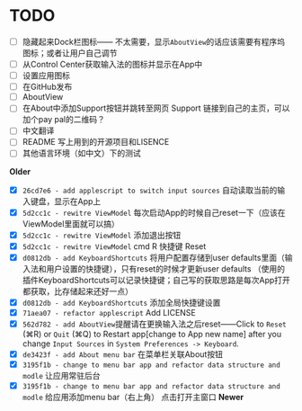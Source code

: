 #  TODO
- [ ] 隐藏起来Dock栏图标—— 不太需要，显示`AboutView`的话应该需要有程序坞图标；或者让用户自己调节
- [ ] 从Control Center获取输入法的图标并显示在App中
- [ ] 设置应用图标
- [ ] 在GitHub发布
- [ ] AboutView
- [ ] 在About中添加Support按钮并跳转至网页 Support 链接到自己的主页，可以加个pay pal的二维码？
- [ ] 中文翻译
- [ ] README 写上用到的开源项目和LISENCE
- [ ] 其他语言环境（如中文）下的测试

**Older**

- [x] `26cd7e6 - add applescript to switch input sources` 自动读取当前的输入键盘，显示在App上
- [x] `5d2cc1c - rewitre ViewModel` 每次启动App的时候自己reset一下（应该在ViewModel里面就可以搞）
- [x] `5d2cc1c - rewitre ViewModel` 添加退出按钮
- [x] `5d2cc1c - rewitre ViewModel` cmd R 快捷键 Reset
- [x] `d0812db - add KeyboardShortcuts` 将用户配置存储到user defaults里面（输入法和用户设置的快捷键），只有reset的时候才更新user defaults （使用的插件KeyboardShortcuts可以记录快捷键；自己写的获取思路是每次App打开都获取，比存储起来还好一点）
- [x] `d0812db - add KeyboardShortcuts` 添加全局快捷键设置
- [x] `71aea07 - refactor applescript` Add LICENSE
- [x] `562d782 - add AboutView`提醒请在更换输入法之后reset——Click to `Reset` (⌘R) or `Quit` (⌘Q) to Restart app[change to App new name] after you change `Input Sources` in `System Preferences -> Keyboard`.
- [x] `de3423f - add About menu bar` 在菜单栏关联About按钮
- [x] `3195f1b - change to menu bar app and refactor data structure and modle` 让应用常驻后台
- [x] `3195f1b - change to menu bar app and refactor data structure and modle` 给应用添加menu bar（右上角） 点击打开主窗口
**Newer**
